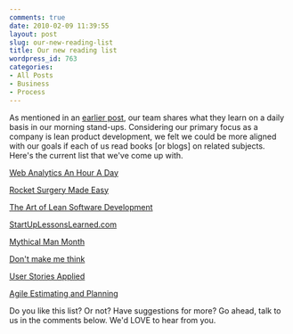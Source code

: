 ```yaml
---
comments: true
date: 2010-02-09 11:39:55
layout: post
slug: our-new-reading-list
title: Our new reading list
wordpress_id: 763
categories:
- All Posts
- Business
- Process
---
```


As mentioned in an [earlier post](http://www.multunus.com/2010/01/our-pragmatic-processes/), our team shares what they learn on a daily basis in our morning stand-ups. Considering our primary focus as a company is lean product development, we felt we could be more aligned with our goals if each of us read books [or blogs] on related subjects. Here's the current list that we've come up with.


[Web Analytics An Hour A Day](http://www.amazon.com/Web-Analytics-Hour-Avinash-Kaushik/dp/0470130652)




[Rocket Surgery Made Easy](http://www.amazon.com/Rocket-Surgery-Made-Easy-Yourself/dp/0321657292)




[The Art of Lean Software Development](http://www.amazon.com/Art-Lean-Software-Development-Incremental/dp/0596517319)




[StartUpLessonsLearned.com](http://startuplessonslearned.com/)




[Mythical Man Month](http://www.amazon.com/Mythical-Man-Month-Software-Engineering-Anniversary/dp/0201835959)




[Don't make me think](http://www.amazon.com/Think-Common-Sense-Approach-Usability/dp/0789723107)




[User Stories Applied](http://www.amazon.com/User-Stories-Applied-Software-Development/dp/0321205685)




[Agile Estimating and Planning](http://www.amazon.com/Agile-Estimating-Planning-Mike-Cohn/dp/0131479415)


Do you like this list? Or not? Have suggestions for more? Go ahead, talk to us in the comments below. We'd LOVE to hear from you.
